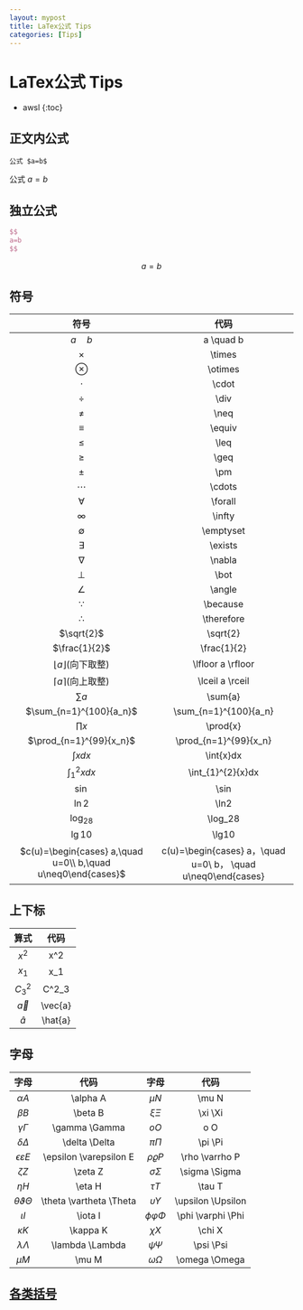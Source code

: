 ```yaml
---
layout: mypost
title: LaTex公式 Tips
categories: [Tips]
---
```


# LaTex公式 Tips

* awsl
{:toc}
## 正文内公式

```
公式 $a=b$
```

公式 $a=b$

## 独立公式

```tex
$$
a=b
$$
```
$$
a=b
$$

## 符号

|                             符号                             |                             代码                             |
| :----------------------------------------------------------: | :----------------------------------------------------------: |
|                         $a \quad b$                          |                          a \quad b                           |
|                           $\times$                           |                            \times                            |
|                          $\otimes$                           |                           \otimes                            |
|                           $\cdot$                            |                            \cdot                             |
|                            $\div$                            |                             \div                             |
|                            $\neq$                            |                             \neq                             |
|                           $\equiv$                           |                            \equiv                            |
|                            $\leq$                            |                             \leq                             |
|                            $\geq$                            |                             \geq                             |
|                            $\pm$                             |                             \pm                              |
|                           $\cdots$                           |                            \cdots                            |
|                          $\forall$                           |                           \forall                            |
|                           $\infty$                           |                            \infty                            |
|                         $\emptyset$                          |                          \emptyset                           |
|                          $\exists$                           |                           \exists                            |
|                           $\nabla$                           |                            \nabla                            |
|                            $\bot$                            |                             \bot                             |
|                           $\angle$                           |                            \angle                            |
|                          $\because$                          |                           \because                           |
|                         $\therefore$                         |                          \therefore                          |
|                          $\sqrt{2}$                          |                           \sqrt{2}                           |
|                        $\frac{1}{2}$                         |                         \frac{1}{2}                          |
|                $\lfloor a \rfloor$(向下取整)                 |                      \lfloor a \rfloor                       |
|                 $\lceil a \rceil$(向上取整)                  |                       \lceil a \rceil                        |
|                          $\sum{a}$                           |                           \sum{a}                            |
|                   $\sum_{n=1}^{100}{a_n}$                    |                    \sum_{n=1}^{100}{a_n}                     |
|                          $\prod{x}$                          |                           \prod{x}                           |
|                   $\prod_{n=1}^{99}{x_n}$                    |                    \prod_{n=1}^{99}{x_n}                     |
|                         $\int{x}dx$                          |                          \int{x}dx                           |
|                     $\int_{1}^{2}{x}dx$                      |                      \int_{1}^{2}{x}dx                       |
|                            $\sin$                            |                             \sin                             |
|                            $\ln2$                            |                             \ln2                             |
|                          $\log_28$                           |                           \log_28                            |
|                           $\lg10$                            |                            \lg10                             |
| $c(u)=\begin{cases} a,\quad u=0\\ b,\quad u\neq0\end{cases}$ | c(u)=\begin{cases} a，\quad u=0\\ b， \quad u\neq0\end{cases} |



## 上下标

|   算式    |  代码   |
| :-------: | :-----: |
|   $x^2$   |   x^2   |
|   $x_1$   |   x_1   |
|  $C^2_3$  |  C^2_3  |
| $\vec{a}$ | \vec{a} |
| $\hat{a}$ | \hat{a} |

## 字母

|           字母            |          代码           |        字母         |       代码        |
| :-----------------------: | :---------------------: | :-----------------: | :---------------: |
|        $\alpha A$         |        \alpha A         |       $\mu N$       |       \mu N       |
|         $\beta B$         |         \beta B         |      $\xi \Xi$      |      \xi \Xi      |
|      $\gamma \Gamma$      |      \gamma \Gamma      |        $o O$        |        o O        |
|      $\delta \Delta$      |      \delta \Delta      |      $\pi \Pi$      |      \pi \Pi      |
| $\epsilon \varepsilon E$  | \epsilon \varepsilon E  |  $\rho \varrho P$   |  \rho \varrho P   |
|         $\zeta Z$         |         \zeta Z         |   $\sigma \Sigma$   |   \sigma \Sigma   |
|         $\eta H$          |         \eta H          |      $\tau T$       |      \tau T       |
| $\theta \vartheta \Theta$ | \theta \vartheta \Theta | $\upsilon \Upsilon$ | \upsilon \Upsilon |
|         $\iota I$         |         \iota I         | $\phi \varphi \Phi$ | \phi \varphi \Phi |
|        $\kappa K$         |        \kappa K         |      $\chi X$       |      \chi X       |
|     $\lambda \Lambda$     |     \lambda \Lambda     |     $\psi \Psi$     |     \psi \Psi     |
|          $\mu M$          |          \mu M          |   $\omega \Omega$   |   \omega \Omega   |

## [各类括号](https://blog.csdn.net/han____shuai/article/details/49679335)

